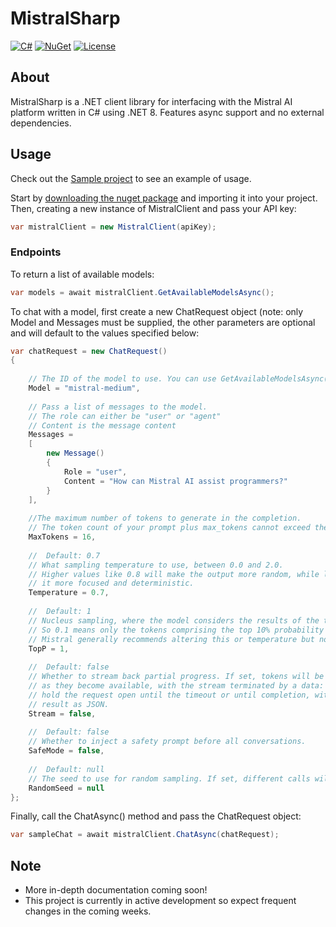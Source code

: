 # MistralSharp

[![C#](https://img.shields.io/badge/Language-CSharp-darkgreen.svg)](https://en.wikipedia.org/wiki/C_Sharp_(programming_language)) [![NuGet](https://img.shields.io/nuget/vpre/MistralSharp)](https://www.nuget.org/packages/MistralSharp) [![License](https://img.shields.io/badge/License-MIT-red.svg)](https://opensource.org/licenses/MIT)

## About

MistralSharp is a .NET client library for interfacing with the Mistral AI platform written in C# using .NET 8. 
Features async support and no external dependencies.

## Usage

Check out the [Sample project](https://github.com/markjamesm/MistralSharp/blob/main/sample/Program.cs) to see an example of usage.

Start by [downloading the nuget package](https://www.nuget.org/packages/MistralSharp) and importing it into your project. Then, creating a new instance of MistralClient and pass your API key:

```csharp
var mistralClient = new MistralClient(apiKey);
```

### Endpoints

To return a list of available models:

```csharp
var models = await mistralClient.GetAvailableModelsAsync();
```

To chat with a model, first create a new ChatRequest object (note: only Model and Messages must be supplied, the other
parameters are optional and will default to the values specified below:

```csharp
var chatRequest = new ChatRequest()
{
    
    // The ID of the model to use. You can use GetAvailableModelsAsync() to get the list of available models
    Model = "mistral-medium",
    
    // Pass a list of messages to the model. 
    // The role can either be "user" or "agent"
    // Content is the message content
    Messages =
    [
        new Message()
        {
            Role = "user",
            Content = "How can Mistral AI assist programmers?"
        }
    ],
    
    //The maximum number of tokens to generate in the completion.
    // The token count of your prompt plus max_tokens cannot exceed the model's context length.
    MaxTokens = 16,
    
    //  Default: 0.7
    // What sampling temperature to use, between 0.0 and 2.0.
    // Higher values like 0.8 will make the output more random, while lower values like 0.2 will make
    // it more focused and deterministic.
    Temperature = 0.7,
    
    //  Default: 1
    // Nucleus sampling, where the model considers the results of the tokens with top_p probability mass.
    // So 0.1 means only the tokens comprising the top 10% probability mass are considered.
    // Mistral generally recommends altering this or temperature but not both.
    TopP = 1,
    
    //  Default: false
    // Whether to stream back partial progress. If set, tokens will be sent as data-only server-sent events
    // as they become available, with the stream terminated by a data: [DONE] message. Otherwise, the server will
    // hold the request open until the timeout or until completion, with the response containing the full
    // result as JSON.
    Stream = false,
    
    //  Default: false
    // Whether to inject a safety prompt before all conversations.
    SafeMode = false,
    
    //  Default: null
    // The seed to use for random sampling. If set, different calls will generate deterministic results.
    RandomSeed = null
};
```

Finally, call the ChatAsync() method and pass the ChatRequest object:
```csharp
var sampleChat = await mistralClient.ChatAsync(chatRequest);
```

## Note

* More in-depth documentation coming soon!
* This project is currently in active development so expect frequent changes in the coming weeks.
